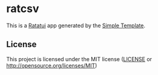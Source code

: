 # ratcsv

This is a [Ratatui] app generated by the [Simple Template].

[Ratatui]: https://ratatui.rs
[Simple Template]: https://github.com/ratatui/templates/tree/main/simple

## License

This project is licensed under the MIT license ([LICENSE] or <http://opensource.org/licenses/MIT>)

[LICENSE]: ./LICENSE
